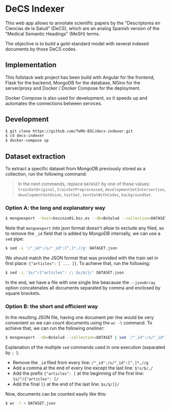 # DeCS Indexer

This web app allows to annotate scientific papers by the "Descriptores en Ciencias de la Salud" (DeCS),
which are an analog Spanish version of the "Medical Semantic Headings" (MeSH) terms.

The objective is to build a gold-standard model with several indexed documents by those DeCS codes.


## Implementation
This fullstack web project has been build with Angular for the frontend, Flask for the backend,
MongoDB for the database, NGinx for the server/proxy and Docker / Docker Compose for the deployment.

Docker Compose is also used for development, so it speeds up and automates the connections between services.


## Development

```bash
$ git clone https://github.com/TeMU-BSC/decs-indexer.git
$ cd decs-indexer
$ docker-compose up
```


## Dataset extraction

To extract a specific dataset from MongoDB previously stored as a collection, run the following command:

> In the next commands, replace `DATASET` by one of these values: `trainSetOriginal`, `trainSetPreprocessed`, `developmentSetIntersection`, `developmentSetUnion`, `testSet`, `testSetWithCodes`, `backgroundSet`.


### Option A: the long and explanatory way

```bash
$ mongoexport --host=bsccnio01.bsc.es --db=BvSalud --collection=DATASET --out=DATASET.json --jsonArray
```

Note that `mongoexport` into json format doesn't allow to exclude any filed, so to remove the `_id` field
that is added by MongoDB internally, we can use a `sed` pipe:

```bash
$ sed -i '/"_id":/s/"_id":[^,]*,//g' DATASET.json
```

We should match the JSON format that was provided with the train set in first place: `{"articles": [ ... ]}`. To achieve that, run the following:

```bash
$ sed -i '1s/^/{"articles": /; $s/$/}/' DATASET.json
```

In the end, we have a file with one single line beacause the `--jsonArray` option concatenates all documents separated by comma and enclosed by square brackets.


### Option B: the short and efficient way

In the resulting JSON file, having one document per line would be very convenient so we can count documents using the `wc -l` command. To achieve that, we can run the following _oneliner_:

```bash
$ mongoexport --db=BvSalud --collection=DATASET | sed '/"_id":/s/"_id":[^,]*,//g; $!s/$/,/; 1s/^/{"articles": [/; $s/$/]}/' > DATASET.json
```

Explanation of the multiple `sed` commands used in one execution (separated by `; `):

- Remove the `_id` filed from every line: `/"_id":/s/"_id":[^,]*,//g`
- Add a comma at the end of every line except the last line: `$!s/$/,/`
- Add the prefix `{"articles": [` at the beginning of the first line: `1s/^/{"articles": [/`
- Add the final `]}` at the end of the last line: `$s/$/]}/`

Now, documents can be counted easily like this:

```bash
$ wc -l < DATASET.json
```
